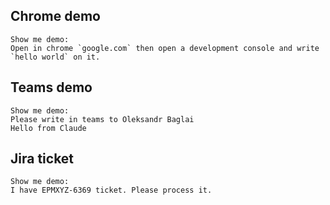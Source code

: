 ## Chrome demo 

```
Show me demo:
Open in chrome `google.com` then open a development console and write `hello world` on it.
```

## Teams demo

```
Show me demo:
Please write in teams to Oleksandr Baglai
Hello from Claude
```

## Jira ticket

```
Show me demo:
I have EPMXYZ-6369 ticket. Please process it.
```